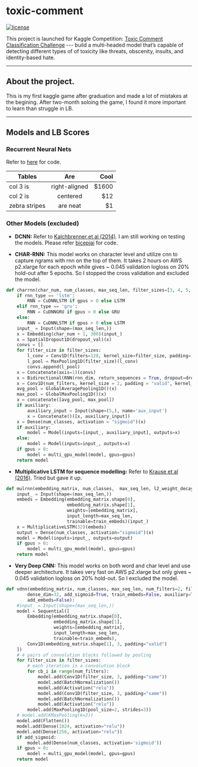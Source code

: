 # toxic-comment
[![license](https://img.shields.io/github/license/mashape/apistatus.svg?maxAge=2592000)](https://github.com/zhenghuazx/toxic-comment/edit/master/LICENSE)

This project is launched for Kaggle Competition: [Toxic Comment Classification Challenge](https://www.kaggle.com/c/jigsaw-toxic-comment-classification-challenge) --- build a multi-headed model that’s capable of detecting different types of of toxicity like threats, obscenity, insults, and identity-based hate.

------------------
## About the project.
This is my first kaggle game after graduation and made a lot of mistakes at the begining. After two-month soloing the game, I found it more important to learn than struggle in LB. 

------------------
## Models and LB Scores
### Recurrent Neural Nets
Refer to [here](https://github.com/zhenghuazx/toxic-comment/blob/master/lib/models.py) for code.

| Tables        | Are           | Cool  |
| ------------- |:-------------:| -----:|
| col 3 is      | right-aligned | $1600 |
| col 2 is      | centered      |   $12 |
| zebra stripes | are neat      |    $1 |

### Other Models (excluded)
- **DCNN:** 
Refer to [Kalchbrenner et al (2014)](https://arxiv.org/abs/1404.2188). I am still working on testing the models. Please refer [bicepjai](https://github.com/bicepjai/Deep-Survey-Text-Classification/blob/master/deep_models/paper_03_med_cnn/utils.py) for code.

- **CHAR-RNN:**
This model works on character level and utilize cnn to capture ngrams with rnn on the top of them. It takes 2 hours on AWS p2.xlarge for each epoch while gives ~ 0.045 validation logloss on 20% hold-out after 5 epochs. So I stopped the cross validation and excluded the model.
```python
def charrnn(char_num, num_classes, max_seq_len, filter_sizes=[3, 4, 5, 6, 7], rnn_dim = 128, num_filters=64, l2_weight_decay=0.0001, dropout_val=0.25, dense_dim=32, auxiliary = False, dropout=0.2, recurrent_dropout=0.2, add_sigmoid=True, train_embeds=False, gpus=0, add_embeds=True, rnn_type='gru'):
    if rnn_type == 'lstm':
        RNN = CuDNNLSTM if gpus > 0 else LSTM
    elif rnn_type == 'gru':
        RNN = CuDNNGRU if gpus > 0 else GRU
    else:
        RNN = CuDNNLSTM if gpus > 0 else LSTM
    input_ = Input(shape=(max_seq_len,))
    x = Embedding(char_num + 1, 300)(input_)
    x = SpatialDropout1D(dropout_val)(x)
    convs = []
    for filter_size in filter_sizes:
        l_conv = Conv1D(filters=128, kernel_size=filter_size, padding='valid', activation='relu')(x)
        l_pool = MaxPooling1D(filter_size)(l_conv)
        convs.append(l_pool)
    x = Concatenate(axis=1)(convs)
    x = Bidirectional(RNN(rnn_dim, return_sequences = True, dropout=dropout, recurrent_dropout=recurrent_dropout))(x)
    x = Conv1D(num_filters, kernel_size = 2, padding = "valid", kernel_initializer = "he_uniform")(x)
    avg_pool = GlobalAveragePooling1D()(x)
    max_pool = GlobalMaxPooling1D()(x)
    x = concatenate([avg_pool, max_pool])
    if auxiliary:
        auxiliary_input = Input(shape=(5,), name='aux_input')
        x = Concatenate()([x, auxiliary_input])
    x = Dense(num_classes, activation = "sigmoid")(x)
    if auxiliary:
        model = Model(inputs=[input_, auxiliary_input], outputs=x)
    else:
        model = Model(inputs=input_, outputs=x)
    if gpus > 0:
        model = multi_gpu_model(model, gpus=gpus)
    return model
```

- **Multiplicative LSTM for sequence modelling:**
Refer to [Krause et al (2016)](https://arxiv.org/pdf/1609.07959.pdf). Tried but gave it up.
```python
def mulrnn(embedding_matrix, num_classes,  max_seq_len, l2_weight_decay=0.0001, rnn_dim=100, dropout_val=0.3, dense_dim=32, add_sigmoid=True, train_embeds=False, gpus=0, rnn_type='lstm', mask_zero=True, auxiliary=True, kernel_regularizer=None, recurrent_regularizer=None, activity_regularizer=None, dropout=0.2, recurrent_dropout=0.2):
    input_ = Input(shape=(max_seq_len,))
    embeds = Embedding(embedding_matrix.shape[0],
                       embedding_matrix.shape[1],
                       weights=[embedding_matrix],
                       input_length=max_seq_len,
                       trainable=train_embeds)(input_)
    x = MultiplicativeLSTM(32)(embeds)
    output = Dense(num_classes, activation="sigmoid")(x)
    model = Model(inputs=input_, outputs=output)
    if gpus > 0:
        model = multi_gpu_model(model, gpus=gpus)
    return model
```
- **Very Deep CNN:**
This model works on both word and char level and use deeper architecture. It takes very fast on AWS p2.xlarge but only gives ~ 0.045 validation logloss on 20% hold-out. So I excluded the model.
```python
def vdnn(embedding_matrix, num_classes, max_seq_len, num_filters=2, filter_sizes=[64, 128, 256, 512], l2_weight_decay=0.0001, dropout_val=0.5,
        dense_dim=32, add_sigmoid=True, train_embeds=False, auxiliary=True, gpus=0, n_cnn_layers=1, pool='max',
        add_embeds=False):
    #input_ = Input(shape=(max_seq_len,))
    model = Sequential([
        Embedding(embedding_matrix.shape[0],
                  embedding_matrix.shape[1],
                  weights=[embedding_matrix],
                  input_length=max_seq_len,
                  trainable=train_embeds),
        Conv1D(embedding_matrix.shape[1], 3, padding="valid")
    ])
    # 4 pairs of convolution blocks followed by pooling
    for filter_size in filter_sizes:
        # each iteration is a convolution block
        for cb_i in range(num_filters):
            model.add(Conv1D(filter_size, 3, padding="same"))
            model.add(BatchNormalization())
            model.add(Activation("relu"))
            model.add(Conv1D(filter_size, 3, padding="same"))
            model.add(BatchNormalization())
            model.add(Activation("relu"))
        model.add(MaxPooling1D(pool_size=2, strides=3))
    # model.add(KMaxPooling(k=2))
    model.add(Flatten())
    model.add(Dense(1024, activation="relu"))
    model.add(Dense(256, activation="relu"))
    if add_sigmoid:
        model.add(Dense(num_classes, activation='sigmoid'))
    if gpus > 0:
        model = multi_gpu_model(model, gpus=gpus)
    return model
```
